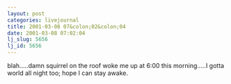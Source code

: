 ```yaml
---
layout: post
categories: livejournal
title: 2001-03-08 07&colon;02&colon;04
date: 2001-03-08 07:02:04
lj_slug: 5656
lj_id: 5656
---
```

blah.....damn squirrel on the roof woke me up at 6:00 this morning.....I gotta world all night too; hope I can stay awake.
